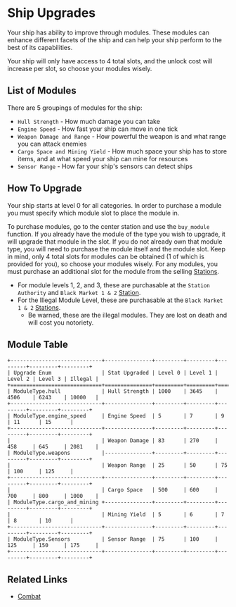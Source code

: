 # Ship Upgrades

Your ship has ability to improve through modules. These modules can enhance different facets of the ship
and can help your ship perform to the best of its capabilities.

Your ship will only have access to 4 total slots, and the unlock cost will increase per slot, so choose your modules wisely.

## List of Modules

There are 5 groupings of modules for the ship:
* `Hull Strength` - How much damage you can take
* `Engine Speed` - How fast your ship can move in one tick
* `Weapon Damage and Range` - How powerful the weapon is and what range you can attack enemies
* `Cargo Space and Mining Yield` - How much space your ship has to store items, and at what speed your ship can mine for resources
* `Sensor Range` - How far your ship's sensors can detect ships

## How To Upgrade

Your ship starts at level 0 for all categories. In order to purchase a module you must specify which module slot to place the module in.

To purchase modules, go to the center station and use the `buy_module` function. If you already have the module of the type you wish to upgrade, 
it will upgrade that module in the slot. If you do not already own that module type, you will need to purchase the module itself and the module slot.
Keep in mind, only 4 total slots for modules can be obtained (1 of which is provided for you), so choose your modules wisely.
For any modules, you must purchase an additional slot for the module from the selling [Stations](stations.html).
- For module levels 1, 2, and 3, these are purchasable at the `Station Authority` and `Black Market 1 & 2` [Station](stations.html).
- For the Illegal Module Level, these are purchasable at the `Black Market 1 & 2` [Stations](stations.html).
  - Be warned, these are the illegal modules. They are lost on death and will cost you notoriety.

## Module Table

```eval_rst
+-----------------------------+---------------+---------+---------+---------+---------+---------+
| Upgrade Enum                | Stat Upgraded | Level 0 | Level 1 | Level 2 | Level 3 | Illegal |
+=============================+===============+=========+=========+=========+=========+=========+
| ModuleType.hull             | Hull Strength | 1000    | 3645    | 4506    | 6243    | 10000   |
+-----------------------------+---------------+---------+---------+---------+---------+---------+
| ModuleType.engine_speed     | Engine Speed  | 5       | 7       | 9       | 11      | 15      |
+-----------------------------+---------------+---------+---------+---------+---------+---------+
|                             | Weapon Damage | 83      | 270     | 458     | 645     | 2081    |
| ModuleType.weapons          |---------------+---------+---------+---------+---------+---------+
|                             | Weapon Range  | 25      | 50      | 75      | 100     | 125     |
+-----------------------------+---------------+---------+---------+---------+---------+---------+
|                             | Cargo Space   | 500     | 600     | 700     | 800     | 1000    |
| ModuleType.cargo_and_mining +---------------+---------+---------+---------+---------+---------+
|                             | Mining Yield  | 5       | 6       | 7       | 8       | 10      |
+-----------------------------+---------------+---------+---------+---------+---------+---------+
| ModuleType.Sensors          | Sensor Range  | 75      | 100     | 125     | 150     | 175     |
+-----------------------------+---------------+---------+---------+---------+---------+---------+
```

## Related Links

* [Combat](combat.html)
